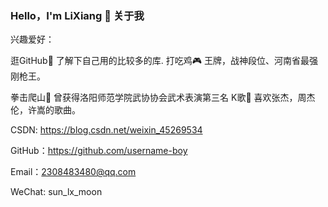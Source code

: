 ### Hello，I'm LiXiang 👋 关于我

兴趣爱好：

逛GitHub👀 了解下自己用的比较多的库. 打吃鸡🎮 王牌，战神段位、河南省最强刚枪王。 

拳击爬山👯 曾获得洛阳师范学院武协协会武术表演第三名 K歌🎤 喜欢张杰，周杰伦，许嵩的歌曲。

CSDN: https://blog.csdn.net/weixin_45269534

GitHub：https://github.com/username-boy

Email：2308483480@qq.com

WeChat: sun_lx_moon
